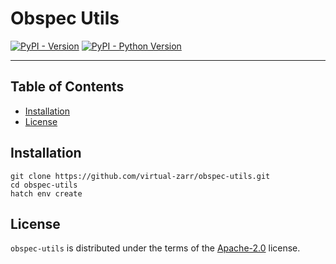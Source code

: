 # Obspec Utils

[![PyPI - Version](https://img.shields.io/pypi/v/obspec-utils.svg)](https://pypi.org/project/obspec-utils)
[![PyPI - Python Version](https://img.shields.io/pypi/pyversions/obspec-utils.svg)](https://pypi.org/project/obspec-utils)

-----

## Table of Contents

- [Installation](#installation)
- [License](#license)

## Installation

```console
git clone https://github.com/virtual-zarr/obspec-utils.git
cd obspec-utils
hatch env create
```

## License

`obspec-utils` is distributed under the terms of the [Apache-2.0](https://spdx.org/licenses/Apache-2.0.html) license.
